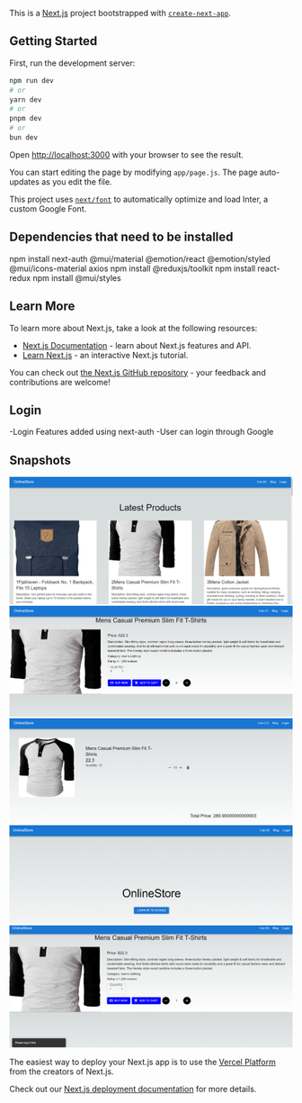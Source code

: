 This is a [Next.js](https://nextjs.org/) project bootstrapped with [`create-next-app`](https://github.com/vercel/next.js/tree/canary/packages/create-next-app).

## Getting Started

First, run the development server:

```bash
npm run dev
# or
yarn dev
# or
pnpm dev
# or
bun dev
```

Open [http://localhost:3000](http://localhost:3000) with your browser to see the result.

You can start editing the page by modifying `app/page.js`. The page auto-updates as you edit the file.

This project uses [`next/font`](https://nextjs.org/docs/basic-features/font-optimization) to automatically optimize and load Inter, a custom Google Font.


## Dependencies that need to be installed 

npm install next-auth @mui/material @emotion/react @emotion/styled @mui/icons-material axios
npm install @reduxjs/toolkit
npm install react-redux
npm install @mui/styles


## Learn More

To learn more about Next.js, take a look at the following resources:

- [Next.js Documentation](https://nextjs.org/docs) - learn about Next.js features and API.
- [Learn Next.js](https://nextjs.org/learn) - an interactive Next.js tutorial.

You can check out [the Next.js GitHub repository](https://github.com/vercel/next.js/) - your feedback and contributions are welcome!
## Login
-Login Features added using next-auth
-User can login through Google 

## Snapshots
![Snapshots](https://github.com/sebika123/Onlinestore-nextjs/blob/tree/snapshots/Screenshot%202024-03-29%20200355.png)
![Snapshots](https://github.com/sebika123/Onlinestore-nextjs/blob/tree/snapshots/Screenshot%202024-03-29%20200518.png)
![Snapshots](https://github.com/sebika123/Onlinestore-nextjs/blob/tree/snapshots/Screenshot%202024-03-29%20200545.png)
![Snapshots](https://github.com/sebika123/Onlinestore-nextjs/blob/tree/snapshots/Screenshot%202024-03-29%20200953.png)
![Snapshots](https://github.com/sebika123/Onlinestore-nextjs/blob/tree/snapshots/Screenshot%202024-03-29%20201018.png)




The easiest way to deploy your Next.js app is to use the [Vercel Platform](https://vercel.com/new?utm_medium=default-template&filter=next.js&utm_source=create-next-app&utm_campaign=create-next-app-readme) from the creators of Next.js.

Check out our [Next.js deployment documentation](https://nextjs.org/docs/deployment) for more details.


